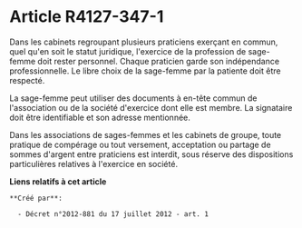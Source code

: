 # Article R4127-347-1

Dans les cabinets regroupant plusieurs praticiens exerçant en commun, quel qu'en soit le statut juridique, l'exercice de la
profession de sage-femme doit rester personnel. Chaque praticien garde son indépendance professionnelle. Le libre choix de la
sage-femme par la patiente doit être respecté. 

La sage-femme peut utiliser des documents à en-tête commun de l'association ou de la société d'exercice dont elle est membre.
La signataire doit être identifiable et son adresse mentionnée. 

Dans les associations de sages-femmes et les cabinets de groupe, toute pratique de compérage ou tout versement, acceptation
ou partage de sommes d'argent entre praticiens est interdit, sous réserve des dispositions particulières relatives à
l'exercice en société.

**Liens relatifs à cet article**

	**Créé par**:

	  - Décret n°2012-881 du 17 juillet 2012 - art. 1
